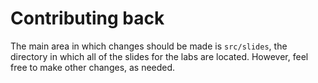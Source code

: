 # Contributing back

The main area in which changes should be made is `src/slides`, the directory in which all of the slides for the labs are located. However, feel free to make other changes, as needed.
